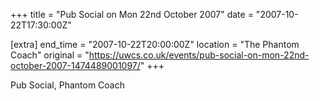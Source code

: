 +++
title = "Pub Social on Mon 22nd October 2007"
date = "2007-10-22T17:30:00Z"

[extra]
end_time = "2007-10-22T20:00:00Z"
location = "The Phantom Coach"
original = "https://uwcs.co.uk/events/pub-social-on-mon-22nd-october-2007-1474489001097/"
+++

Pub Social, Phantom Coach


